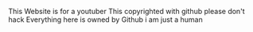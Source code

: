 This Website is for a youtuber 
This copyrighted with github please don't hack 
Everything here is owned by Github i am just a human 
